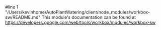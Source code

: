 #line 1 "/Users/kevinhome/AutoPlantWatering/client/node_modules/workbox-sw/README.md"
This module's documentation can be found at https://developers.google.com/web/tools/workbox/modules/workbox-sw
